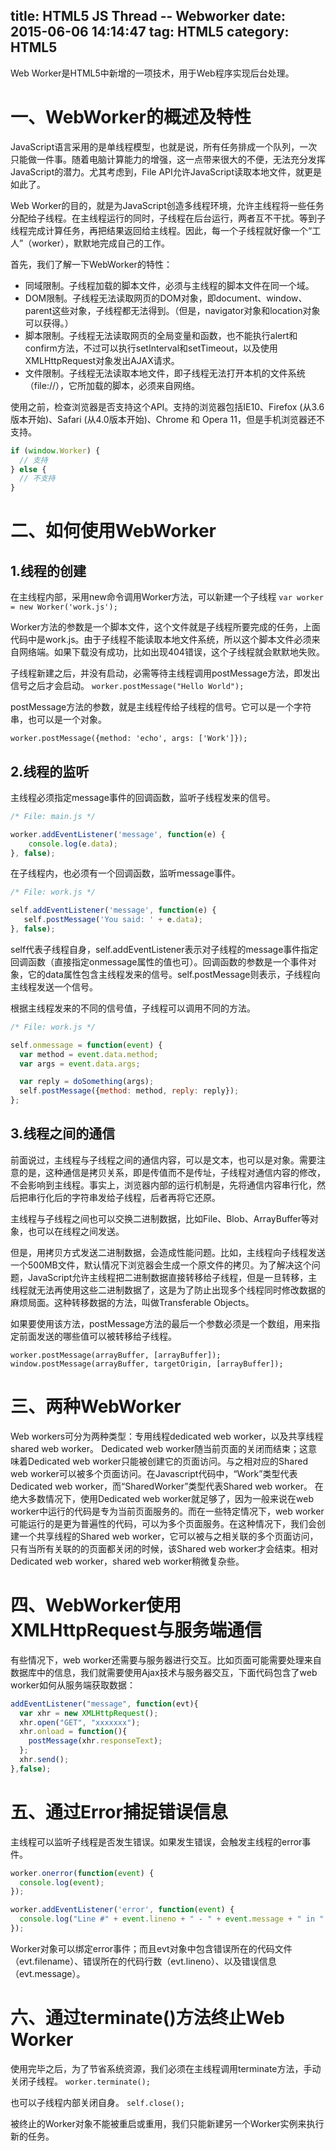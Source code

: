 title: HTML5 JS Thread -- Webworker
date: 2015-06-06 14:14:47
tag: HTML5
category: HTML5
---

Web Worker是HTML5中新增的一项技术，用于Web程序实现后台处理。
# 一、WebWorker的概述及特性 #

JavaScript语言采用的是单线程模型，也就是说，所有任务排成一个队列，一次只能做一件事。随着电脑计算能力的增强，这一点带来很大的不便，无法充分发挥JavaScript的潜力。尤其考虑到，File API允许JavaScript读取本地文件，就更是如此了。

Web Worker的目的，就是为JavaScript创造多线程环境，允许主线程将一些任务分配给子线程。在主线程运行的同时，子线程在后台运行，两者互不干扰。等到子线程完成计算任务，再把结果返回给主线程。因此，每一个子线程就好像一个“工人”（worker），默默地完成自己的工作。

<!-- more -->

首先，我们了解一下WebWorker的特性：
- 同域限制。子线程加载的脚本文件，必须与主线程的脚本文件在同一个域。
- DOM限制。子线程无法读取网页的DOM对象，即document、window、parent这些对象，子线程都无法得到。（但是，navigator对象和location对象可以获得。）
- 脚本限制。子线程无法读取网页的全局变量和函数，也不能执行alert和confirm方法，不过可以执行setInterval和setTimeout，以及使用XMLHttpRequest对象发出AJAX请求。
- 文件限制。子线程无法读取本地文件，即子线程无法打开本机的文件系统（file://），它所加载的脚本，必须来自网络。

使用之前，检查浏览器是否支持这个API。支持的浏览器包括IE10、Firefox (从3.6版本开始)、Safari (从4.0版本开始)、Chrome 和 Opera 11，但是手机浏览器还不支持。

``` javascript
if (window.Worker) {
  // 支持
} else {
  // 不支持
}
```

# 二、如何使用WebWorker #

## 1.线程的创建 ##

在主线程内部，采用new命令调用Worker方法，可以新建一个子线程
` var worker = new Worker('work.js'); `
 
Worker方法的参数是一个脚本文件，这个文件就是子线程所要完成的任务，上面代码中是work.js。由于子线程不能读取本地文件系统，所以这个脚本文件必须来自网络端。如果下载没有成功，比如出现404错误，这个子线程就会默默地失败。
 
子线程新建之后，并没有启动，必需等待主线程调用postMessage方法，即发出信号之后才会启动。
` worker.postMessage("Hello World"); `
 
postMessage方法的参数，就是主线程传给子线程的信号。它可以是一个字符串，也可以是一个对象。
 
` worker.postMessage({method: 'echo', args: ['Work']}); `

## 2.线程的监听 ##

主线程必须指定message事件的回调函数，监听子线程发来的信号。
 
```javascript
/* File: main.js */

worker.addEventListener('message', function(e) {
    console.log(e.data);
}, false);
```

在子线程内，也必须有一个回调函数，监听message事件。

```javascript
/* File: work.js */

self.addEventListener('message', function(e) { 
   self.postMessage('You said: ' + e.data);
}, false);
```

self代表子线程自身，self.addEventListener表示对子线程的message事件指定回调函数（直接指定onmessage属性的值也可）。回调函数的参数是一个事件对象，它的data属性包含主线程发来的信号。self.postMessage则表示，子线程向主线程发送一个信号。
 
根据主线程发来的不同的信号值，子线程可以调用不同的方法。

```javascript
/* File: work.js */

self.onmessage = function(event) {
  var method = event.data.method;
  var args = event.data.args;

  var reply = doSomething(args);
  self.postMessage({method: method, reply: reply});
};
```

## 3.线程之间的通信 ##

前面说过，主线程与子线程之间的通信内容，可以是文本，也可以是对象。需要注意的是，这种通信是拷贝关系，即是传值而不是传址，子线程对通信内容的修改，不会影响到主线程。事实上，浏览器内部的运行机制是，先将通信内容串行化，然后把串行化后的字符串发给子线程，后者再将它还原。
 
主线程与子线程之间也可以交换二进制数据，比如File、Blob、ArrayBuffer等对象，也可以在线程之间发送。
 
但是，用拷贝方式发送二进制数据，会造成性能问题。比如，主线程向子线程发送一个500MB文件，默认情况下浏览器会生成一个原文件的拷贝。为了解决这个问题，JavaScript允许主线程把二进制数据直接转移给子线程，但是一旦转移，主线程就无法再使用这些二进制数据了，这是为了防止出现多个线程同时修改数据的麻烦局面。这种转移数据的方法，叫做Transferable Objects。
 
如果要使用该方法，postMessage方法的最后一个参数必须是一个数组，用来指定前面发送的哪些值可以被转移给子线程。
 
` worker.postMessage(arrayBuffer, [arrayBuffer]); `
` window.postMessage(arrayBuffer, targetOrigin, [arrayBuffer]); `
 
# 三、两种WebWorker #

Web workers可分为两种类型：专用线程dedicated web worker，以及共享线程shared web worker。 Dedicated web worker随当前页面的关闭而结束；这意味着Dedicated web worker只能被创建它的页面访问。与之相对应的Shared web worker可以被多个页面访问。在Javascript代码中，“Work”类型代表Dedicated web worker，而“SharedWorker”类型代表Shared web worker。
在绝大多数情况下，使用Dedicated web worker就足够了，因为一般来说在web worker中运行的代码是专为当前页面服务的。而在一些特定情况下，web worker可能运行的是更为普遍性的代码，可以为多个页面服务。在这种情况下，我们会创建一个共享线程的Shared web worker，它可以被与之相关联的多个页面访问，只有当所有关联的的页面都关闭的时候，该Shared web worker才会结束。相对Dedicated web worker，shared web worker稍微复杂些。

# 四、WebWorker使用XMLHttpRequest与服务端通信 #

有些情况下，web worker还需要与服务器进行交互。比如页面可能需要处理来自数据库中的信息，我们就需要使用Ajax技术与服务器交互，下面代码包含了web worker如何从服务端获取数据：

```javascript
addEventListener("message", function(evt){
  var xhr = new XMLHttpRequest();
  xhr.open("GET", "xxxxxxx");
  xhr.onload = function(){
    postMessage(xhr.responseText);
  };
  xhr.send();
},false);
```

# 五、通过Error捕捉错误信息 #

主线程可以监听子线程是否发生错误。如果发生错误，会触发主线程的error事件。

```javascript
worker.onerror(function(event) {
  console.log(event);
});

worker.addEventListener('error', function(event) {
  console.log("Line #" + event.lineno + " - " + event.message + " in " + event.filename);
});
```

Worker对象可以绑定error事件；而且evt对象中包含错误所在的代码文件（evt.filename）、错误所在的代码行数（evt.lineno）、以及错误信息（evt.message）。

# 六、通过terminate()方法终止Web Worker #

使用完毕之后，为了节省系统资源，我们必须在主线程调用terminate方法，手动关闭子线程。
` worker.terminate(); `
 
也可以子线程内部关闭自身。
` self.close(); `
 
被终止的Worker对象不能被重启或重用，我们只能新建另一个Worker实例来执行新的任务。
